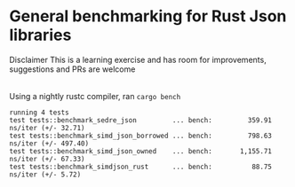 # General benchmarking for Rust Json libraries

<table>
  <tr>
Disclaimer
  </tr>
  <tr>
This is a learning exercise and has room for improvements, suggestions and PRs are welcome
  </tr>
</table>



Using a nightly rustc compiler, ran `cargo bench`

```
running 4 tests
test tests::benchmark_sedre_json         ... bench:         359.91 ns/iter (+/- 32.71)
test tests::benchmark_simd_json_borrowed ... bench:         798.63 ns/iter (+/- 497.40)
test tests::benchmark_simd_json_owned    ... bench:       1,155.71 ns/iter (+/- 67.33)
test tests::benchmark_simdjson_rust      ... bench:          88.75 ns/iter (+/- 5.72)
```
